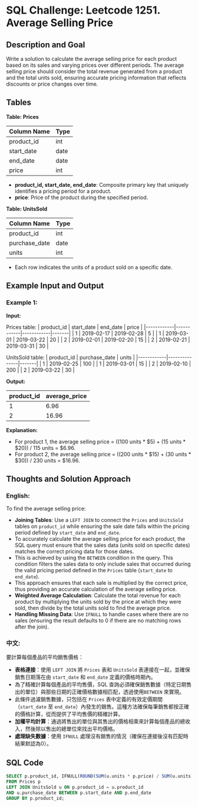 # SQL Challenge: Leetcode 1251. Average Selling Price

## Description and Goal

Write a solution to calculate the average selling price for each product based on its sales and varying prices over different periods. The average selling price should consider the total revenue generated from a product and the total units sold, ensuring accurate pricing information that reflects discounts or price changes over time.

## Tables

**Table: Prices**

| Column Name  | Type |
|--------------|------|
| product_id   | int  |
| start_date   | date |
| end_date     | date |
| price        | int  |

- **product_id, start_date, end_date**: Composite primary key that uniquely identifies a pricing period for a product.
- **price**: Price of the product during the specified period.

**Table: UnitsSold**

| Column Name   | Type |
|---------------|------|
| product_id    | int  |
| purchase_date | date |
| units         | int  |

- Each row indicates the units of a product sold on a specific date.

## Example Input and Output

### Example 1:

**Input:**

Prices table:
| product_id | start_date | end_date   | price |
|------------|------------|------------|-------|
| 1          | 2019-02-17 | 2019-02-28 | 5     |
| 1          | 2019-03-01 | 2019-03-22 | 20    |
| 2          | 2019-02-01 | 2019-02-20 | 15    |
| 2          | 2019-02-21 | 2019-03-31 | 30    |

UnitsSold table:
| product_id | purchase_date | units |
|------------|---------------|-------|
| 1          | 2019-02-25    | 100   |
| 1          | 2019-03-01    | 15    |
| 2          | 2019-02-10    | 200   |
| 2          | 2019-03-22    | 30    |

**Output:**

| product_id | average_price |
|------------|---------------|
| 1          | 6.96          |
| 2          | 16.96         |

**Explanation:**
- For product 1, the average selling price = ((100 units * $5) + (15 units * $20)) / 115 units = $6.96.
- For product 2, the average selling price = ((200 units * $15) + (30 units * $30)) / 230 units = $16.96.

## Thoughts and Solution Approach

### English:

To find the average selling price:
- **Joining Tables**: Use a `LEFT JOIN` to connect the `Prices` and `UnitsSold` tables on `product_id` while ensuring the sale date falls within the pricing period defined by `start_date` and `end_date`.
- To accurately calculate the average selling price for each product, the SQL query must ensure that the sales data (units sold on specific dates) matches the correct pricing data for those dates.
- This is achieved by using the `BETWEEN` condition in the query. This condition filters the sales data to only include sales that occurred during the valid pricing period defined in the `Prices` table (`start_date` to `end_date`).
- This approach ensures that each sale is multiplied by the correct price, thus providing an accurate calculation of the average selling price.
- **Weighted Average Calculation**: Calculate the total revenue for each product by multiplying the units sold by the price at which they were sold, then divide by the total units sold to find the average price.
- **Handling Missing Data**: Use `IFNULL` to handle cases where there are no sales (ensuring the result defaults to 0 if there are no matching rows after the join).

### 中文:

要計算每個產品的平均銷售價格：
- **表格連接**：使用 `LEFT JOIN` 將 `Prices` 表和 `UnitsSold` 表連接在一起，並確保銷售日期落在由 `start_date` 和 `end_date` 定義的價格時期內。
- 為了精確計算每個產品的平均售價，SQL 查詢必須確保銷售數據（特定日期售出的單位）與那些日期的正確價格數據相匹配，透過使用`BETWEEN` 來實現。
- 此條件過濾銷售數據，只包括在 `Prices` 表中定義的有效定價期間（`start_date` 至 `end_date`）內發生的銷售。這種方法確保每筆銷售都按正確的價格計算，從而提供了平均售價的精確計算。
- **加權平均計算**：通過將售出的單位與其售出的價格相乘來計算每個產品的總收入，然後除以售出的總單位來找出平均價格。
- **處理缺失數據**：使用 `IFNULL` 處理沒有銷售的情況（確保在連接後沒有匹配時結果默認為0）。

## SQL Code

```sql
SELECT p.product_id, IFNULL(ROUND(SUM(u.units * p.price) / SUM(u.units), 2), 0) AS average_price
FROM Prices p
LEFT JOIN UnitsSold u ON p.product_id = u.product_id
AND u.purchase_date BETWEEN p.start_date AND p.end_date
GROUP BY p.product_id;
